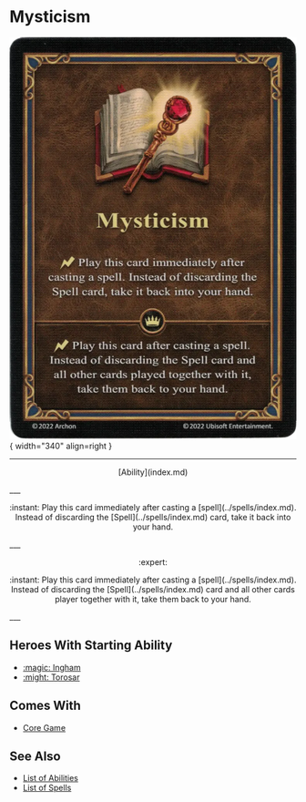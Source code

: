 # Mysticism

![Mysticism](../assets/abilities-mysticism.webp){ width="340" align=right }

___
<p style="text-align: center;" markdown>[Ability](index.md)</p>
___
<p style="text-align: center;" markdown>:instant: Play this card immediately after casting a [spell](../spells/index.md). Instead of discarding the [Spell](../spells/index.md) card, take it back into your hand.</p>
___
<p style="text-align: center;" markdown> :expert: </p>

<p style="text-align: center;" markdown>:instant: Play this card immediately after casting a [spell](../spells/index.md). Instead of discarding the [Spell](../spells/index.md) card and all other cards player together with it, take them back to your hand.</p>
___


## Heroes With Starting Ability

- [:magic: Ingham](../heroes/ingham.md)
- [:might: Torosar](../heroes/torosar.md)


## Comes With

- [Core Game](../content.md)


## See Also

- [List of Abilities](index.md)
- [List of Spells](../spells/index.md)
